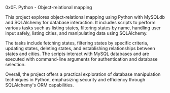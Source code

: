 0x0F. Python - Object-relational mapping

This project explores object-relational mapping using Python with MySQLdb and SQLAlchemy for database interaction. It includes scripts to perform various tasks such as listing states, filtering states by name, handling user input safely, listing cities, and manipulating data using SQLAlchemy.

The tasks include fetching states, filtering states by specific criteria, updating states, deleting states, and establishing relationships between states and cities. The scripts interact with MySQL databases and are executed with command-line arguments for authentication and database selection.

Overall, the project offers a practical exploration of database manipulation techniques in Python, emphasizing security and efficiency through SQLAlchemy's ORM capabilities.
